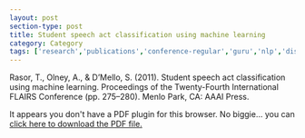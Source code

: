 ```yaml
---
layout: post
section-type: post
title: Student speech act classification using machine learning
category: Category
tags: ['research','publications','conference-regular','guru','nlp','discourse','its','education-research']
---
```

Rasor, T., Olney, A., & D’Mello, S. (2011). Student speech act classification using machine learning. Proceedings of the Twenty-Fourth International FLAIRS Conference (pp. 275–280). Menlo Park, CA: AAAI Press.

<object data="https://umdrive.memphis.edu/aolney/public/publications/Student%20Speech%20Act%20Classification%20Using%20Machine%20Learning.pdf" type="application/pdf" width="100%" height="600px">
 
  <p>It appears you don't have a PDF plugin for this browser.
  No biggie... you can <a href="https://umdrive.memphis.edu/aolney/public/publications/Student%20Speech%20Act%20Classification%20Using%20Machine%20Learning.pdf">click here to
  download the PDF file.</a></p>
  
</object>
